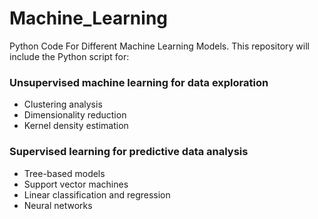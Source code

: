 # Machine_Learning
Python Code For Different Machine Learning Models. This repository will include the Python script for:

### Unsupervised machine learning for data exploration

* Clustering analysis
* Dimensionality reduction
* Kernel density estimation

### Supervised learning for predictive data analysis

* Tree-based models
* Support vector machines
* Linear classification and regression
* Neural networks
